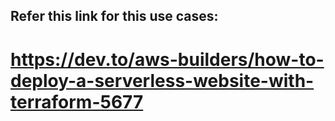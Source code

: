 ## Refer this link for this use cases:

# https://dev.to/aws-builders/how-to-deploy-a-serverless-website-with-terraform-5677